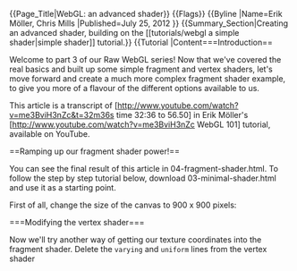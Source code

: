 {{Page_Title|WebGL: an advanced shader}}
{{Flags}}
{{Byline
|Name=Erik Möller, Chris Mills
|Published=July 25, 2012
}}
{{Summary_Section|Creating an advanced shader, building on the [[tutorials/webgl a simple shader|simple shader]] tutorial.}}
{{Tutorial
|Content===Introduction==

Welcome to part 3 of our Raw WebGL series! Now that we've covered the real basics and built up some simple fragment and vertex shaders, let's move forward and create a much more complex fragment shader example, to give you more of a flavour of the different options available to us.

This article is a transcript of [http://www.youtube.com/watch?v=me3BviH3nZc&t=32m36s time 32:36 to 56.50] in Erik Möller's [http://www.youtube.com/watch?v=me3BviH3nZc WebGL 101] tutorial, available on YouTube.

==Ramping up our fragment shader power!==

You can see the final result of this article in 04-fragment-shader.html. To follow the step by step tutorial below, download 03-minimal-shader.html and use it as a starting point.

First of all, change the size of the canvas to 900 x 900 pixels:

 <code class="html"><canvas id='c' width='900' height='900'></canvas></code>

===Modifying the vertex shader===

Now we'll try another way of getting our texture coordinates into the fragment shader. Delete the <code>varying</code> and <code>uniform</code> lines from the vertex shader <code><script></code> element:

 <code class="javascript">varying vec2 vTexCoord;
 uniform vec2 uOffset;</code>

Also delete the line that references these two:

 <code class="javascript">vTexCoord = aVertexPosition + uOffset;</code>

This will leave us with a minimal vertex shader.

We will now use a new built-in construct called <code>gl_FragCoord</code>, which gives us the pixel position of the current fragment. First add the following line inside the fragment shader's main function to calculate the coordinates of the vertices:

 <code class="javascript">vec2 texCoord = (gl_FragCoord.xy / uCanvasSize.xy) * 2.0 - vec2(1.0,1.0);</code>

This will give us the same as we had before, but without the offsets we added in the last part of the series. We also need to change the reference to this in the line below:

 <code class="javascript">gl_FragColor = vec4(texCoord, 0, 1);</code>

We don't need the line that brings the texture coordinate data into the fragment shader, so delete the following line from there:

 <code class="javascript">varying vec2 vTexCoord;</code>

We'll replace this with a new constant — add the following <code>uniform</code> in place of the line you just deleted, to convert between pixel position and the <code>texCoord</code> that we want (the -1 to 1 value):

 <code class="javascript">uniform vec2 uCanvasSize;</code>

Moving back down to the main <code><script></code> element, we now need to start making changes to this part of the code to use the new shaders we are creating. First of all, delete the <code>offset</code> line:

 <code class="javascript">var offset = [1,1];</code>

Now go down to the <code>offsetUniform</code> line — we need to change these references to use the new shader uniform system. First change <code>program.offsetUniform</code> to <code>program.canvasSizeUniform</code>, then change <code>uOffset</code> to <code>uCanvasSize</code>. You will end up with the following line:

 <code class="javascript">program.canvasSizeUniform = gl.getUniformLocation(program, 'uCanvasSize');</code>

Next, onto the line where we specify the values for our uniforms. We need to change our references, like so:

 <code class="javascript">gl.uniform2f(program.canvasSizeUniform, c.width, c.height);</code>

Here we have referenced our new uniform, and replaced the offset values with simple references to the <code><canvas></code> width and height. Checking the example as it stands, you'll see that we have basically got back to where we started, but using the built-in <code>gl_FragCoord</code> instead of passing the texture coordinates from the vertex shader; see Figure 1.

[[Image:figure1.png|A canvas generated gradient going from green at the top left to red at the bottom right, with a large black square at the bottom left]]

Figure 1: Our new shader is functional.

===Preparing our fragment shader===

Now let's prepare our fragment shader to take more detailed information. For this detailed shader, we want to use high precision floats. The problem with this is that lower powered devices may not be able to handle high precision, therefore we will want to detect what type of device is accessing our example, and use high precision or medium precision, depending on its capabilities. We will do this with an <code><nowiki>#ifdef</nowiki></code> construct, like so:

 <code class="javascript"><nowiki>#ifdef GL_FRAGMENT_PRECISION_HIGH
   precision highp float;
 #else
   precision mediump float;
 #endif</nowiki></code>

This is saying "if high precision is available, use highp floats, otherwise use mediump." Put this block at the top of your fragment shader script element, right below the opening <code><script></code> tag.

In this example, we are also going to be using an integer for the first time, which we will set as medium precision. therefore, change the existing <code>precision mediump float;</code> line that was already there to

 <code class="javascript">precision mediump int;</code>

Now we will add some code to calculate the colour of every single pixel in our creation — staying inside the same <code><script></code> block, add the following function just below the <code>uniform vec2 uCanvasSize;</code> line:

 <code class="javascript">vec4 calc(vec2 texCoord) {
   return vec4 (texCoord, 0, 1);
 }</code>

Below, in the <code>main()</code> function, we also need to change the <code>gl_FragColor</code> line to use the new function:

 <code class="javascript">gl_FragColor = calc(texCoord);</code>

If you save and refresh your browser, you should see the same as before. Nothing more exciting yet, but we have now made our shader a lot more flexible and able to handle more detail.

===Turning it up to 11===

With our preparation done, now let's have some fun! We'll ramp up the <code>calc()</code> function we just created to produce something far more interesting. First of all, add the following variables at the top of the <code>calc()</code> function:

 <code class="javascript">float x = 0.0;
 float y = 0.0;</code>

Now we'll add an iteration loop to iteratively calculate a score value for each pixel. First, add the skeleton loop structure, below our variables:

 <code class="javascript">for(int iteration = 0; iteration < 100; ++iteration) {
 
 }</code>

We'll now do some calculations. First of all, let's calculate a temporary x value, which looks like this (add this inside the loop):

 <code class="javascript">float xtemp = x*x - y*y+texCoord.x;</code>

now let's calculate a <code>y</code> value — add this line just below the last:

 <code class="javascript">y = 2.0+x*y+texCoord.y;</code>

Now set <code>x</code> to <code>xtemp</code> (again, just below the last one):

 <code class="javascript">x = xtemp;</code>

Now for an <code>if</code> statement — add this construct next:

 <code class="javascript">if(x*x+y*y >= 8.0) {
   float d = float(iteration)/20.0;
   return vec4(d,d,d,1);
 }</code>

Here we are saying that if the result of the calculations is less than 8, we keep iterating. So we iterate either until the result is > 8 in which case we use the iteration count to colour the pixel, or until we iterate through all 100 iterations without ever going over 8, in which case we return a black color. Change the existing <code>return</code> line at the bottom of the <code>calc()</code> function to the following:

 <code class="javascript">return vec4(0,0,0,1);</code>

Now let's try it out in the browser and see what happened. If you made all the updates correctly, you should be presented with a rather nice fractal, as seen in Figure 2!

[[Image:figure2.png|A canvas generated fractal]]

Figure 2: We have generated a rather nice fractal.

===Continuous colouring===

What we have got so far is quite nice, but the background is rather banded: it would be nice to have things looking a bit smoother. To do this, we will use a continuous colour mandelbrot algorithm. First of all, we need to plug the algorithm into our calculation of that <code>d</code> variable. Replace the <code>float d</code> line with the following:

 <code class="javascript">float d = (float(iteration) - (log(log(sqrt(x*x+y*y))) / log(2.0))) / 50.0;</code>

This will be a bit slow and can be optimized later on, but it's ok for now as a proof of concept. Save and reload, and you'll now see that the colouring is a lot smoother, as seen in Figure 3.

[[Image:figure3.png|A canvas generated fractal with smoother colouring in the background]]

Figure 3: The background colour is now a smooth gradient!.

===Further colour improvements===

The smooth version looks a lot better, but it is still a bit dark and not very colourful. Let's improve things further by blending in more properties of the fractal into the final colour. Set the following two variables below the other two variables we set earlier inside <code>calc()</code><nowiki>:</nowiki>

 <code class="javascript">float v = 10000.0;
 float j = 10000.0;</code>

Inside the loop, we will now set <code>v</code> and <code>j</code> to be the minimum absolute value of <code>x</code> squared times <code>y</code> squared, and the minimum absolute value of <code>x</code> times <code>y</code>, respectively. Add the following in, below the <code>x = xtemp;</code> line:

 <code class="javascript">v = min(v, abs(x*x+y*y));
 j = min(j, abs(x*y));</code>

We'll use these values to colour our fractal background a bit more interestingly; add these into the return value, like so:

 <code class="javascript">return vec4(d+j,d,d+v,1);</code>

This will give us the much more colourful look seen in Figure 4.

[[Image:figure4.png|A canvas generated fractal with a beautiful coloured background gradient]]

Figure 4: This is much prettier.

Let's just fiddle with the colour values a bit more to see what we can get. Go back to the <code>calc()</code> function, and just above the <code>return</code> line, add the following so that we'll actually end up inverting the values, and dividing them by 2.0:

 <code class="javascript">v = (1.0 - v) / 2.0;
 j = (1.0 - j) / 2.0;</code>

See Figure 5 for the rather halo-like result!

[[Image:figure5.png|A canvas generated fractal with inverted colours]]

Figure 5: Inverted colours give our fractal a halo-type effect.

===Offsetting and scaling our fractal===

We've got a pretty pleasing result so far, but let's just tweak it a little bit more before we have a well-earned beer. As it stands, we can't see all of the halo at once, so let's offset and scale our fractal so we can see it a bit better.

To get this plan into action, let's start by adding a couple of variables to represent our offset and scale. Add the following two lines below our <code>uniform vec2 uCanvasSize;</code> line:

 <code class="javascript">uniform vec2 uOffset;
 uniform float uScale;</code>

Dipping down into the main <code><script></code> element now, let's make the program aware of these values and feed them in. Add the following below your <code>program.canvasSizeUniform</code> line:

 <code class="javascript">program.offsetUniform = gl.getUniformLocation(program, 'uOffset');
 program.scaleUniform = gl.getUniformLocation(program, 'uScale');</code>

Now we need to give these some values to use — add the following array above your <code>var vertexPosBuffer = screenQuad();</code> line:

 <code class="javascript">var offset = [-0.5, 0];
 var scale = 1.35;</code>

Now we'll set the offset for the program. Near the bottom of your code, just after your <code>uniform2f</code> line, we'll add in another one for the offset:

 <code class="javascript">gl.uniform2f(program.offsetUniform, offset[0], offset[1]);</code>

Then directly afterwards, add the following for scale (this uses <code>uniform1f</code> instead, as it is only setting a single float value):

 <code class="javascript">gl.uniform1f(program.scaleUniform, scale);</code>

We're almost there now! Now we just need to modify the <code>main()</code> function back up in the fragment shader to apply the scale and offset to each pixel. Add the following just below the <code>main()</code> function's <code>vec2 texCoord</code> line:

 <code class="javascript">texCoord = texCoord * uScale + uOffset;</code>

Note: You should now be able to see your fractal much better on your screen. If you wanted to improve this for better viewing on different devices, you could also consider using media queries to change the canvas size when appropriate, and viewport, to make mobile devices respect those media queries better. See [http://dev.opera.com/articles/view/love-your-devices-adaptive-web-design-with-media-queries-viewport-and-more/ Love your devices: adaptive web design with media queries, viewport and more] for more details.

===Moving and zooming the fractal===

The design is looking great, but how about adding in some control functionality to move around the fractal, and zoom in and out? To achieve this, we'll draw the fractal several times, once for each time it is moved and zoomed. To give our code the flexibility to do this, wrap the bottom four lines of code in our main code in a function called <code>draw()</code>, like so:

 <code class="javascript">function draw() {
   gl.uniform2f(program.canvasSizeUniform, c.width, c.height);
   gl.uniform2f(program.offsetUniform, offset[0], offset[1]);
   gl.uniform1f(program.scaleUniform, scale);
   gl.drawArrays(gl.TRIANGLE_STRIP, 0, vertexPosBuffer.numItems);
 }
 
 draw();</code>

We want to call this function each time the fractal is to be drawn, and allow the user to control the scaling and zooming via the keyboard. Add the following just below the line where we set our <code>offset</code> and <code>scale</code> variable values:

 <code class="javascript">var actions = [];
 var keyMappings = { '37' : 'panleft', '38' : 'panup', '39' : 'panright', '40' : 'pandown', '90' : 'zoomin', '88' : 'zoomout' };</code>

Note: The key codes map to the arrow keys and the minus and plus buttons. You might find that these key mappings don't behave quite as expected on some browsers or operating systems, as keycodes tend to differ across different implementations. One fix might be to ask the user to choose their keyboard controls when the demo loads, but we'll leave that for now!

Now we'll initialise all the keymappings as <code>false</code><nowiki>:</nowiki>

 <code class="javascript">for (var k in keyMappings) {
   actions[keyMappings[k]] = false;
 }</code>

With the actions initialised, we now need to add in some event handlers to listen out for keys being pressed and released and then react accordingly. First, the key press:

 <code class="javascript">window.onkeydown = function(e) {
   var kc = e.keyCode.toString();
   if (keyMappings.hasOwnProperty(kc)) {
     actions[keyMappings[kc]] = true;
   }
 };</code>

Here we are getting the code of the key that was pressed and storing it in a string. If this key code appears in the <code>keyMappings</code> object, we set the action to <code>true</code>. For the corresponding key release, we just copy the function, set the handler to <code>onkeyup</code>, and reverse the functionality (what goes down, must go up):

 <code class="javascript">window.onkeyup = function(e) {
   var kc = e.keyCode.toString();
   if (keyMappings.hasOwnProperty(kc)) {
     actions[keyMappings[kc]] = false;
   }
 };</code>

But there's more. We want to keep redrawing as long as an action is active. To do this we'll use an interval — initialise an interval variable near the top of your main code, where you initialised the others:

 <code class="javascript">var iv = null;</code>

Going back to the <code>onkeydown</code> function, we need to add the following inside the <code>if</code> block, below the line that is already there:

 <code class="javascript">if (!iv) {
   iv = setInterval('draw();', 16);
 }</code>

Here were are saying that if an interval is not already set, we will set an interval — we are calling the <code>draw()</code> function every 16 milliseconds while an action is active.

Now on to the <code>onkeyup</code> handler: in this case we need to add the following to the bottom of the function, just before the closing curly brace:

 <code class="javascript">for (var j in keyMappings) {
   if (actions[keyMappings[j]]) {
     return;
   }
 }
 clearInterval(iv);
 iv = null;</code>

This code loops through the different actions and checks to see if any are active. If so, we clear the interval to stop drawing, and set the <code>iv</code> variable back to null.

As a last step, we need to add the following lines into the top of the <code>draw()</code> function, to update the offset and zoom with each call of the function:

 <code class="javascript">offset[0] += -(actions.panleft ? scale / 25 : 0) + (actions.panright ? scale / 25 : 0);
 offset[1] += -(actions.pandown ? scale / 25 : 0) + (actions.panup ? scale / 25 : 0);
 scale = scale * (actions.zoomin ? 0.975 : 1.0) / (actions.zoomout ? 0.975 : 1.0);</code>

Now we're done — reload the example and try zooming in and out, and panning around the fractal. This looks really cool now, I'm sure you'll agree! Eventually when you zoom in really far, the fractal will start to look really blocky. The reason this is happening is that we're looking at a very small piece of the fractal and we're simply running out of precision: the graphics card cannot represent such small numbers precisely. We remedied this to some extent by using high precision floats, but eventually as you zoom in even those will not have enough precision.

==Summary==

We hope you've had fun in this tutorial! Try experimenting with all the different colour variables, and post links to your modifications in the comments. We are looking forward to seeing what you will achieve!

code
}}
{{Notes_Section}}
{{Compatibility_Section
|Not_required=No
|Imported_tables=
|Desktop_rows=
|Mobile_rows=
|Notes_rows=
}}
{{See_Also_Section}}
{{Topics}}
{{External_Attribution
|Is_CC-BY-SA=No
|MDN_link=
|MSDN_link=
|HTML5Rocks_link=
}}